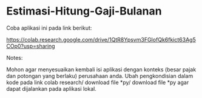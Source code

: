 # Estimasi-Hitung-Gaji-Bulanan

Coba aplikasi ini pada link berikut:

https://colab.research.google.com/drive/1QtR8Ypsvm3FGIofQk6fkict63Ag5COp0?usp=sharing

Notes: 

Mohon agar menyesuaikan kembali isi aplikasi dengan konteks (besar pajak dan potongan yang berlaku) perusahaan anda. Ubah pengkondisian dalam kode pada link colab research/ download file *py/ download file *py agar dapat dijalankan pada aplikasi lokal.
